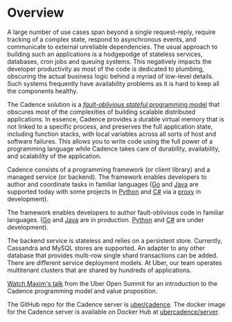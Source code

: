 # Overview

A large number of use cases span beyond a single request-reply, require tracking
of a complex state, respond to asynchronous events, and communicate to external unreliable dependencies.
The usual approach to building such an applications is a hodgepodge of stateless services,
databases, cron jobs and queuing systems. This negatively impacts the developer productivity as most of the code is
dedicated to plumbing, obscuring the actual business logic behind a myriad of low-level details. Such systems frequently have availability problems as it is hard to keep all the components healthy.

The Cadence solution is a [_fault-oblivious stateful_ programming model](03_concepts/01_workflows) that obscures most of the complexities of building scalable distributed applications. In essence, Cadence provides a durable virtual memory that is not
linked to a specific process, and preserves the full application state, including function stacks, with local variables across all sorts of host and software failures.
This allows you to write code using the full power of a programming language while Cadence takes care of durability, availability, and scalability of the application.

Cadence consists of a programming framework (or client library) and a managed service (or backend).
The framework enables developers to author and coordinate tasks in familiar languages
([Go](https://github.com/uber-go/cadence-client/) and [Java](https://github.com/uber/cadence-java-client)
are supported today with some projects in [Python](https://github.com/firdaus/cadence-python) and
[C#](https://github.com/nforgeio/neonKUBE/tree/master/Lib/Neon.Cadence)
via a [proxy](https://github.com/nforgeio/neonKUBE/tree/master/Go/src/github.com/loopieio/cadence-proxy)
in development).

The framework enables developers to author fault-oblivious code in familiar languages.
([Go](https://github.com/uber-go/cadence-client/) and [Java](https://github.com/uber/cadence-java-client)
are in production. [Python](https://github.com/firdaus/cadence-python) and
[C#](https://github.com/nforgeio/neonKUBE/tree/master/Lib/Neon.Cadence) are under development).

The backend service is stateless and relies on a persistent store. Currently, Cassandra and MySQL stores
are supported. An adapter to any other database that provides multi-row single shard transactions
can be added. There are different service deployment models. At Uber, our team operates multitenant clusters
that are shared by hundreds of applications.

[Watch Maxim's talk](https://youtu.be/llmsBGKOuWI) from the Uber Open Summit for an introduction
to the Cadence programming model and value proposition.

The GitHub repo for the Cadence server is [uber/cadence](https://github.com/uber/cadence). The docker
image for the Cadence server is available on Docker Hub at
[ubercadence/server](https://hub.docker.com/r/ubercadence/server).
